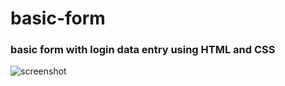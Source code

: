 # basic-form
### basic form with login data entry using HTML and CSS
![screenshot](https://user-images.githubusercontent.com/38249680/55248942-2d724880-524b-11e9-98e7-6b5498353e50.png)
